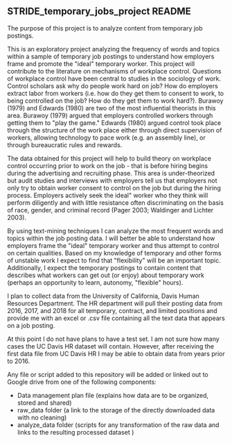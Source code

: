 ## STRIDE_temporary_jobs_project README

The purpose of this project is to analyze content from temporary job postings.

This is an exploratory project analyzing the frequency of words and topics within a sample of temporary job postings to understand how employers frame and promote the "ideal" temporary worker. This project will contribute to the literature on mechanisms of workplace control. Questions of workplace control have been central to studies in the sociology of work. Control scholars ask why do people work hard on job? How do employers extract labor from workers (i.e. how do they get them to consent to work, to being controlled on the job? How do they get them to work hard?). Burawoy (1979) and Edwards (1980) are two of the most influential theorists in this area. Burawoy (1979) argued that employers controlled workers through getting them to "play the game." Edwards (1980) argued control took place through the structure of the work place either through direct supervision of workers, allowing technology to pace work (e.g. an assembly line), or through bureaucratic rules and rewards.

The data obtained for this project will help to build theory on workplace control occurring prior to work on the job - that is before hiring begins during the advertising and recruiting phase. This area is under-theorized but audit studies and interviews with employers tell us that employers not only try to obtain worker consent to control on the job but during the hiring process. Employers actively seek the ideal" worker who they think will perform diligently and with little resistance often discriminating on the basis of race, gender, and criminal record (Pager 2003; Waldinger and Lichter 2003).

By using text-mining techniques I can analyze the most frequent words and topics within the job posting data. I will better be able to understand how employers frame the "ideal" temporary worker and thus attempt to control on certain qualities. Based on my knowledge of temporary and other forms of unstable work I expect to find that "flexibility" will be an important topic. Additionally, I expect the temporary postings to contain content that describes what workers can get out (or enjoy) about temporary work (perhaps an opportunity to learn, autonomy, "flexible" hours).

I plan to collect data from the University of California, Davis Human Resources Department. The HR department will pull their posting data from 2016, 2017, and 2018 for all temporary, contract, and limited positions and provide me with an excel or .csv file containing all the text data that appears on a job posting. 

At this point I do not have plans to have a test set. I am not sure how many cases the UC Davis HR dataset will contain. However, after receiving the first data file from UC Davis HR I may be able to obtain data from years prior to 2016.

Any file or script added to this repository will be added or linked out to Google drive from one of the following components:
* Data management plan file (explains how data are to be organized, stored and shared)
* raw_data folder (a link to the storage of the directly downloaded data with no cleaning)
* analyze_data folder (scripts for any transformation of the raw data and links to the resulting processed dataset )
